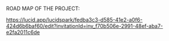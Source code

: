 ROAD MAP OF THE PROJECT:

https://lucid.app/lucidspark/fedba3c3-d585-41e2-a0f6-424d6b6baf60/edit?invitationId=inv_f70b506e-2991-48ef-aba7-e2fa2011c6de

